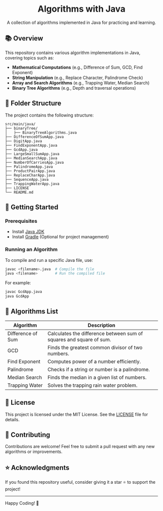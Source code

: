 <h1 align="center"> Algorithms with Java </h1>

<p align="center"> A collection of algorithms implemented in Java for practicing and learning. </p>

## 📚 Overview

This repository contains various algorithm implementations in Java, covering topics such as:
- **Mathematical Computations** (e.g., Difference of Sum, GCD, Find Exponent)
- **String Manipulation** (e.g., Replace Character, Palindrome Check)
- **Array and Search Algorithms** (e.g., Trapping Water, Median Search)
- **Binary Tree Algorithms** (e.g., Depth and traversal operations)

## 🐂 Folder Structure

The project contains the following structure:

```plaintext
src/main/java/
├── binaryTree/
│   ├── BinaryTreeAlgorithms.java
├── DifferenceOfSumApp.java
├── DigitApp.java
├── FindExponentApp.java
├── GcdApp.java
├── LargeSmallSumApp.java
├── MedianSearchApp.java
├── NumberOfCarriesApp.java
├── PalindromeApp.java
├── ProductPairApp.java
├── ReplaceCharApp.java
├── SequenceApp.java
├── TrappingWaterApp.java
├── LICENSE
└── README.md
```

## 🚀 Getting Started

### Prerequisites
- Install [Java JDK](https://www.oracle.com/java/technologies/javase-jdk11-downloads.html)
- Install [Gradle](https://gradle.org/install/) (Optional for project management)

### Running an Algorithm

To compile and run a specific Java file, use:

```sh
javac <filename>.java  # Compile the file
java <filename>        # Run the compiled file
```

For example:
```sh
javac GcdApp.java  
java GcdApp  
```

## 📌 Algorithms List

| Algorithm | Description |
|-----------|------------|
| Difference of Sum | Calculates the difference between sum of squares and square of sum. |
| GCD | Finds the greatest common divisor of two numbers. |
| Find Exponent | Computes power of a number efficiently. |
| Palindrome | Checks if a string or number is a palindrome. |
| Median Search | Finds the median in a given list of numbers. |
| Trapping Water | Solves the trapping rain water problem. |

## 📝 License

This project is licensed under the MIT License. See the [LICENSE](LICENSE) file for details.

## 🙌 Contributing

Contributions are welcome! Feel free to submit a pull request with any new algorithms or improvements.

## ⭐ Acknowledgments

If you found this repository useful, consider giving it a star ⭐ to support the project!

---
Happy Coding! 🚀

